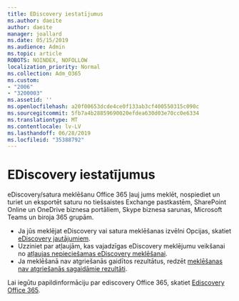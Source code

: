 ```yaml
---
title: EDiscovery iestatījumus
ms.author: daeite
author: daeite
manager: joallard
ms.date: 05/15/2019
ms.audience: Admin
ms.topic: article
ROBOTS: NOINDEX, NOFOLLOW
localization_priority: Normal
ms.collection: Adm_O365
ms.custom:
- "2006"
- "3200003"
ms.assetid: ''
ms.openlocfilehash: a20f00653dcde4ce0f133ab3cf400550315c090c
ms.sourcegitcommit: 5fb7a4b28859690020efdea630d03e70cc0e6334
ms.translationtype: MT
ms.contentlocale: lv-LV
ms.lasthandoff: 06/28/2019
ms.locfileid: "35388792"
---
```

# <a name="ediscovery-settings"></a>EDiscovery iestatījumus

eDiscovery/satura meklēšanu Office 365 ļauj jums meklēt, nospiediet un turiet un eksportēt saturu no tiešsaistes Exchange pastkastēm, SharePoint Online un OneDrive biznesa portāliem, Skype biznesa sarunas, Microsoft Teams un biroja 365 grupām.

- Ja jūs meklējat eDiscovery vai satura meklēšanas izvēlni Opcijas, skatiet [eDiscovery jautājumiem](https://docs.microsoft.com/alchemyinsights/ediscovery-issues).
- Uzziniet par atļaujām, kas vajadzīgas eDiscovery meklējumu veikšanai no [atļaujas nepieciešamas eDiscovery meklēšanai](https://docs.microsoft.com/alchemyinsights/permissions-required-for-ediscovery-searches).
- Ja meklēšanā nav atgriešanās gaidītos rezultātus, redzēt [meklēšanas nav atgriešanās sagaidāmie rezultāti](https://docs.microsoft.com/alchemyinsights/search-not-returning-expected-results).

Lai iegūtu papildinformāciju par ediscovery Office 365, skatiet [Ediscovery Office 365](https://docs.microsoft.com/office365/securitycompliance/ediscovery).

